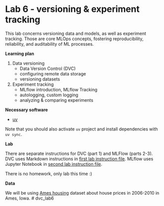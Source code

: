 # Lab 6 - versioning & experiment tracking

This lab concerns versioning data and models, as well as experiment tracking.
Those are core MLOps concepts, fostering reproducibility, reliability, and 
auditability of ML processes.

**Learning plan**
1. Data versioning
   - Data Version Control (DVC)
   - configuring remote data storage
   - versioning datasets
2. Experiment tracking
   - MLflow introduction, MLflow Tracking
   - autologging, custom logging
   - analyzing & comparing experiments

**Necessary software**

- [uv](https://docs.astral.sh/uv/getting-started/installation/)

Note that you should also activate `uv` project and install dependencies with `uv sync`.

**Lab**

There are separate instructions for DVC (part 1) and MLFlow (parts 2-3).
DVC uses Markdown instructions in [first lab instruction file](LAB_INSTRUCTION_1_DVC.md).
MLflow uses Jupyter Notebook in [second lab instruction file](LAB_INSTRUCTION_2_MLFLOW.ipynb).

There is no homework, only lab this time :)

**Data**

We will be using [Ames housing](https://www.openintro.org/book/statdata/?data=ames) dataset
about house prices in 2006-2010 in Ames, Iowa.
#   d v c _ l a b 6  
 